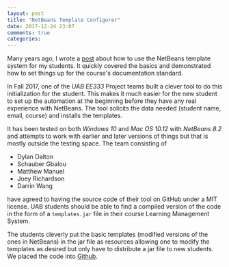 ```yaml
---
layout: post
title: "NetBeans Template Configurer"
date: 2017-12-24 23:07
comments: true
categories: 
---
```


Many years ago, I wrote a [post][oldpost] about how to use the NetBeans template system for
my students.  It quickly covered the basics and demonstrated how to set things up
for the course's documentation standard.

In Fall 2017, one of the *UAB EE333* Project teams built a clever tool to do
this initialization for the student.  This makes it much easier for the new
student to set up the automation at the beginning before they have any real
experience with  NetBeans.  The tool solicits the data needed (student name,
email, course) and installs the templates.

It has been tested on both *Windows 10* and *Mac OS 10.12* with *NetBeans 8.2* and attempts
to work with earlier and later versions of things but that is mostly outside the
testing space.  The team consisting of

* Dylan Dalton
* Schauber Gbalou
* Matthew Manuel
* Joey Richardson
* Darrin Wang

have agreed to having the source code of their tool on GitHub under a MIT
license.  UAB students should be able to find a compiled version of the code
in the form of a `templates.jar` file in their course Learning Management
System.

The students cleverly put the basic templates (modified versions of the ones in 
NetBeans) in the jar file as resources allowing one to modify the templates as desired but only have to distribute a jar file to new students. 
We placed the code into [Github](code).

[oldpost]: blog/2009/09/24/configuring-netbeans-to-produce-custom-documentation-header/
[code]: https://github.com/dgreen/NetBeansTemplateConfig
